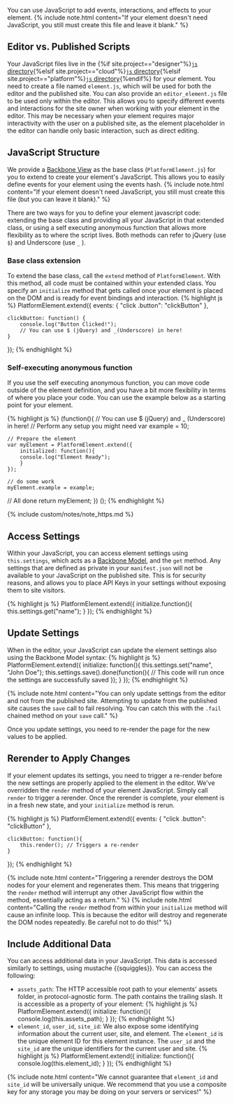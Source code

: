 You can use JavaScript to add events, interactions, and effects to your element.
{% include note.html content="If your element doesn't need JavaScript, you still must create this file and leave it blank." %}

## Editor vs. Published Scripts

Your JavaScript files live in the {%if site.project=="designer"%}[`js` directory](ds_apps_element_folders.html){%elsif site.project=="cloud"%}[`js` directory](cl_apps_element_folders.html){%elsif site.project=="platform"%}[`js` directory](pf_apps_element_folders.html){%endif%} for your element. You need to create a file named `element.js`, which will be used for both the editor and the published site. You can also provide an `editor_element.js` file to be used only within the editor. This allows you to specify different events and interactions for the site owner when working with your element in the editor. This may be necessary when your element requires major interactivity with the user on a published site, as the element placeholder in the editor can handle only basic interaction, such as direct editing.

## JavaScript Structure
We provide a [Backbone View](http://backbonejs.org/#View) as the base class (`PlatformElement.js`) for you to extend to create your element's JavaScript.  This allows you to easily define events for your element using the events hash.
{% include note.html content="If your element doesn't need JavaScript, you still must create this file (but you can leave it blank)." %}

​There are two ways for you to define your element javascript code: extending the base class and providing all your JavaScript in that extended class, or using a self executing anonymous function that allows more flexibility as to where the script lives. Both methods can refer to jQuery (use `$`) and Underscore (use `_` ).

### Base class extension
To extend the base class, call the `extend` method of `PlatformElement`. With this method, all code must be contained within your extended class. You specify an `initialize` method that gets called once your element is placed on the DOM and is ready for event bindings and interaction.
{% highlight js %}
PlatformElement.extend({
    events: {
        "click .button": "clickButton"
    },

    clickButton: function() {
        console.log("Button Clicked!");
        // You can use $ (jQuery) and _(Underscore) in here!
    }
});
{% endhighlight %}

### Self-executing anonymous function
If you use the self executing anonymous function, you can move code outside of the element definition, and you have a bit more flexibility in terms of where you place your code.  You can use the example below as a starting point for your element.

{% highlight js %}
(function(){
    // You can use $ (jQuery) and _ (Underscore) in here!
    // Perform any setup you might need
    var example = 10;

    // Prepare the element
    var myElement = PlatformElement.extend({
        initialized: function(){
        console.log("Element Ready");
        }
    });

    // do some work
    myElement.example = example;

// All done
    return myElement;
}) ();
{% endhighlight %}

{% include custom/notes/note_https.md %}
## Access Settings
Within your JavaScript, you can access element settings using `this.settings`, which acts as a [Backbone Model](http://backbonejs.org/#Model), and the `get` method.  Any settings that are defined as private in your `manifest.json` will not be available to your JavaScript on the published site.  This is for security reasons, and allows you to place API Keys in your settings without exposing them to site visitors.

{% highlight  js %}
PlatformElement.extend({
    initialize.function(){
        this.settings.get("name");
    }
});
{% endhighlight %}

## Update Settings
When in the editor, your JavaScript can update the element settings also using the Backbone Model syntax:
{% highlight js %}
PlatformElement.extend({
    initialize: function(){
        this.settings.set("name", "John Doe");
        this.settings.save().done(function(){
        // This code will run once the settings are successfully saved
        });
    }
});
{% endhighlight %}

{% include note.html content="You can only update settings from the editor and not from the published site.  Attempting to update from the published site causes the `save` call to fail resolving.  You can catch this with the `.fail` chained method on your `save` call." %}

​Once you update settings, you need to re-render the page for the new values to be applied.

## Rerender to Apply Changes
If your element updates its settings, you need to trigger a re-render before the new settings are properly applied to the element in the editor.  We've overridden the `render` method of your element JavaScript.  Simply call `render` to trigger a rerender.  Once the rerender is complete, your element is in a fresh new state, and your `initialize` method is rerun.

{% highlight js %}
PlatformElement.extend({
    events: {
        "click .button": "clickButton"
    },

    clickButton: function(){
        this.render(); // Triggers a re-render
    }
});
{% endhighlight %}

{% include note.html content="Triggering a rerender destroys the DOM nodes for your element and regenerates them.  This means that triggering the `render` method will interrupt any other JavaScript flow within the method, essentially acting as a return." %}
{% include note.html content="Calling the `render` method from within your `initialize` method will cause an infinite loop. This is because the editor will destroy and regenerate the DOM nodes repeatedly. Be careful not to do this!" %}

## Include Additional Data
You can access additional data in your JavaScript. This data is accessed similarly to settings, using mustache \{{squiggles}}. You can access the following:

* `assets_path`: The HTTP accessible root path to your elements' assets folder, in protocol-agnostic form.  The path contains the trailing slash.  It is accessible as a property of your element:
{% highlight js %}
PlatformElement.extend({
    initialize: function(){
    console.log(this.assets_path);
    }
});
{% endhighlight %}
* `element_id`, `user_id`, `site_id`: We also expose some identifying information about the current user, site, and element. The `element_id`  is the unique element ID for this element instance. The `user_id` and the `site_id` are the unique identifiers for the current user and site.
{% highlight js %}
PlatformElement.extend({
    initialize: function(){
    console.log(this.element_id);
    }
});
{% endhighlight %}

{% include note.html content="We cannot guarantee that `element_id` and `site_id` will be universally unique. We recommend that you use a composite key for any storage you may be doing on your servers or services!" %}
